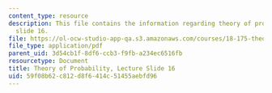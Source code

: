 ```yaml
---
content_type: resource
description: This file contains the information regarding theory of probability, lecture
  slide 16.
file: https://ol-ocw-studio-app-qa.s3.amazonaws.com/courses/18-175-theory-of-probability-spring-2014/59f08b62c812d8f6414c51455aebfd96_MIT18_175S14_Lecture16.pdf
file_type: application/pdf
parent_uid: 3d54cb1f-8df6-ccb3-f9fb-a234ec6516fb
resourcetype: Document
title: Theory of Probability, Lecture Slide 16
uid: 59f08b62-c812-d8f6-414c-51455aebfd96
---
```


